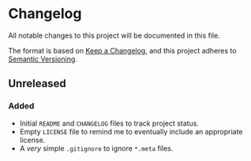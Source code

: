 # Changelog

All notable changes to this project will be documented in this file.

The format is based on [Keep a Changelog](https://keepachangelog.com/en/1.0.0/),
and this project adheres to [Semantic Versioning](https://semver.org/spec/v2.0.0.html).

## Unreleased

### Added

- Initial `README` and `CHANGELOG` files to track project status.
- Empty `LICENSE` file to remind me to eventually include an appropriate license.
- A _very_ simple `.gitignore` to ignore `*.meta` files.
